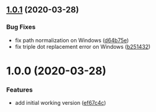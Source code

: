 ## [1.0.1](https://github.com/nodewell/path/compare/v1.0.0...v1.0.1) (2020-03-28)


### Bug Fixes

* fix path normalization on Windows ([d64b75e](https://github.com/nodewell/path/commit/d64b75e243026cb340795a36161704f638fffd8e))
* fix triple dot replacement error on Windows ([b251432](https://github.com/nodewell/path/commit/b251432fbfa9611c90cc2057303b1c21c8f40d2c))

# 1.0.0 (2020-03-28)


### Features

* add initial working version ([ef67c4c](https://github.com/nodewell/path/commit/ef67c4c6d35df38806221d996dcfa5936b78d0e3))
